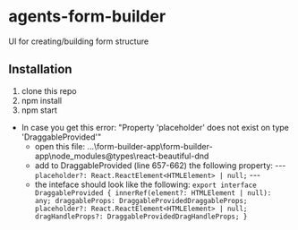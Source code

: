 # agents-form-builder
UI for creating/building form structure 
## Installation
1. clone this repo
2. npm install
3. npm start
- In case you get this error: "Property 'placeholder' does not exist on type 'DraggableProvided'"
  - open this file: ...\form-builder-app\form-builder-app\node_modules\@types\react-beautiful-dnd
  - add to DraggableProvided (line 657-662) the following property: --- `placeholder?: React.ReactElement<HTMLElement> | null;` ---
  - the inteface should look like the following:
      `export interface DraggableProvided {
        innerRef(element?: HTMLElement | null): any;
        draggableProps: DraggableProvidedDraggableProps;
        placeholder?: React.ReactElement<HTMLElement> | null;
        dragHandleProps?: DraggableProvidedDragHandleProps;
    }`


